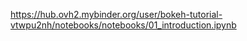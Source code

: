 https://hub.ovh2.mybinder.org/user/bokeh-tutorial-vtwpu2nh/notebooks/notebooks/01_introduction.ipynb